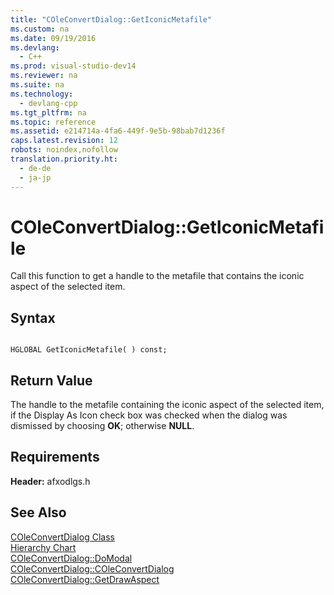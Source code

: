 ```yaml
---
title: "COleConvertDialog::GetIconicMetafile"
ms.custom: na
ms.date: 09/19/2016
ms.devlang: 
  - C++
ms.prod: visual-studio-dev14
ms.reviewer: na
ms.suite: na
ms.technology: 
  - devlang-cpp
ms.tgt_pltfrm: na
ms.topic: reference
ms.assetid: e214714a-4fa6-449f-9e5b-98bab7d1236f
caps.latest.revision: 12
robots: noindex,nofollow
translation.priority.ht: 
  - de-de
  - ja-jp
---
```

# COleConvertDialog::GetIconicMetafile
Call this function to get a handle to the metafile that contains the iconic aspect of the selected item.  
  
## Syntax  
  
```  
  
HGLOBAL GetIconicMetafile( ) const;  
```  
  
## Return Value  
 The handle to the metafile containing the iconic aspect of the selected item, if the Display As Icon check box was checked when the dialog was dismissed by choosing **OK**; otherwise **NULL**.  
  
## Requirements  
 **Header:** afxodlgs.h  
  
## See Also  
 [COleConvertDialog Class](../vs140/COleConvertDialog-Class.md)   
 [Hierarchy Chart](../vs140/Hierarchy-Chart.md)   
 [COleConvertDialog::DoModal](../vs140/COleConvertDialog--DoModal.md)   
 [COleConvertDialog::COleConvertDialog](../vs140/COleConvertDialog--COleConvertDialog.md)   
 [COleConvertDialog::GetDrawAspect](../vs140/COleConvertDialog--GetDrawAspect.md)